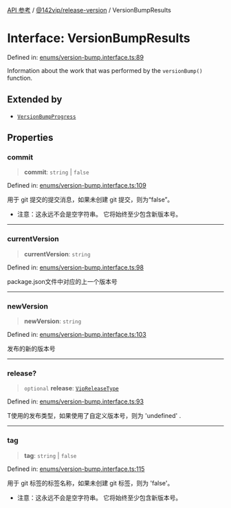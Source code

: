 [API 参考](../wiki/Home) / [@142vip/release-version](../wiki/@142vip.release-version) / VersionBumpResults

# Interface: VersionBumpResults

Defined in: [enums/version-bump.interface.ts:89](https://github.com/142vip/core-x/blob/15d5bc9ef4bece78c0e60bdf074a2d245f625100/packages/release-version/src/enums/version-bump.interface.ts#L89)

Information about the work that was performed by the `versionBump()` function.

## Extended by

* [`VersionBumpProgress`](../wiki/@142vip.release-version.Interface.VersionBumpProgress)

## Properties

### commit

> **commit**: `string` | `false`

Defined in: [enums/version-bump.interface.ts:109](https://github.com/142vip/core-x/blob/15d5bc9ef4bece78c0e60bdf074a2d245f625100/packages/release-version/src/enums/version-bump.interface.ts#L109)

用于 git 提交的提交消息，如果未创建 git 提交，则为“false”。

* 注意：这永远不会是空字符串。 它将始终至少包含新版本号。

***

### currentVersion

> **currentVersion**: `string`

Defined in: [enums/version-bump.interface.ts:98](https://github.com/142vip/core-x/blob/15d5bc9ef4bece78c0e60bdf074a2d245f625100/packages/release-version/src/enums/version-bump.interface.ts#L98)

package.json文件中对应的上一个版本号

***

### newVersion

> **newVersion**: `string`

Defined in: [enums/version-bump.interface.ts:103](https://github.com/142vip/core-x/blob/15d5bc9ef4bece78c0e60bdf074a2d245f625100/packages/release-version/src/enums/version-bump.interface.ts#L103)

发布的新的版本号

***

### release?

> `optional` **release**: [`VipReleaseType`](../wiki/@142vip.utils.TypeAlias.VipReleaseType)

Defined in: [enums/version-bump.interface.ts:93](https://github.com/142vip/core-x/blob/15d5bc9ef4bece78c0e60bdf074a2d245f625100/packages/release-version/src/enums/version-bump.interface.ts#L93)

T使用的发布类型，如果使用了自定义版本号，则为 'undefined' .

***

### tag

> **tag**: `string` | `false`

Defined in: [enums/version-bump.interface.ts:115](https://github.com/142vip/core-x/blob/15d5bc9ef4bece78c0e60bdf074a2d245f625100/packages/release-version/src/enums/version-bump.interface.ts#L115)

用于 git 标签的标签名称，如果未创建 git 标签，则为 'false'。

* 注意：这永远不会是空字符串。 它将始终至少包含新版本号。
